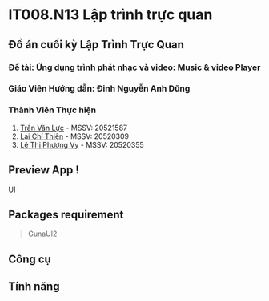 #  IT008.N13 Lập trình trực quan
## Đồ án cuối kỳ Lập Trình Trực Quan 
### Đề tài: Ứng dụng trình phát nhạc và video: Music & video Player 
### Giáo Viên Hướng dẫn: Đinh Nguyễn Anh Dũng
### Thành Viên Thực hiện
1. [Trần Văn Lực](https://github.com/VanlucCS)      - MSSV: 20521587
2. [Lại Chí Thiện](https://github.com/laichithien)  - MSSV: 20520309
3. [Lê Thị Phương Vy](https://github.com/Ceci-june) - MSSV: 20520355
## Preview App !
[UI](https://user-images.githubusercontent.com/61135648/111136432-b7428a00-85b8-11eb-8e45-863bc9f7d5e8.png)

## Packages requirement
> GunaUI2
> 
## Công cụ

## Tính năng
